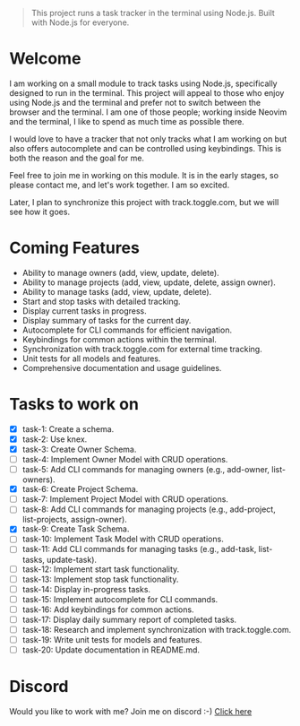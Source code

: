 > This project runs a task tracker in the terminal using Node.js. Built with Node.js for everyone.

# Welcome
I am working on a small module to track tasks using Node.js, specifically designed to run in the terminal. This project will appeal to those who enjoy using Node.js and the terminal and prefer not to switch between the browser and the terminal. I am one of those people; working inside Neovim and the terminal, I like to spend as much time as possible there.

I would love to have a tracker that not only tracks what I am working on but also offers autocomplete and can be controlled using keybindings. This is both the reason and the goal for me.

Feel free to join me in working on this module. It is in the early stages, so please contact me, and let's work together. I am so excited.

Later, I plan to synchronize this project with track.toggle.com, but we will see how it goes.

# Coming Features
- Ability to manage owners (add, view, update, delete).
- Ability to manage projects (add, view, update, delete, assign owner).
- Ability to manage tasks (add, view, update, delete).
- Start and stop tasks with detailed tracking.
- Display current tasks in progress.
- Display summary of tasks for the current day.
- Autocomplete for CLI commands for efficient navigation.
- Keybindings for common actions within the terminal.
- Synchronization with track.toggle.com for external time tracking.
- Unit tests for all models and features.
- Comprehensive documentation and usage guidelines.

# Tasks to work on
- [x] task-1: Create a schema.
- [x] task-2: Use knex.
- [x] task-3: Create Owner Schema.
- [ ] task-4: Implement Owner Model with CRUD operations.
- [ ] task-5: Add CLI commands for managing owners (e.g., add-owner, list-owners).
- [x] task-6: Create Project Schema.
- [ ] task-7: Implement Project Model with CRUD operations.
- [ ] task-8: Add CLI commands for managing projects (e.g., add-project, list-projects, assign-owner).
- [x] task-9: Create Task Schema.
- [ ] task-10: Implement Task Model with CRUD operations.
- [ ] task-11: Add CLI commands for managing tasks (e.g., add-task, list-tasks, update-task).
- [ ] task-12: Implement start task functionality.
- [ ] task-13: Implement stop task functionality.
- [ ] task-14: Display in-progress tasks.
- [ ] task-15: Implement autocomplete for CLI commands.
- [ ] task-16: Add keybindings for common actions.
- [ ] task-17: Display daily summary report of completed tasks.
- [ ] task-18: Research and implement synchronization with track.toggle.com.
- [ ] task-19: Write unit tests for models and features.
- [ ] task-20: Update documentation in README.md.

# Discord
Would you like to work with me? Join me on discord :-)
[Click here](https://discord.gg/Rk3hME8rfq)
